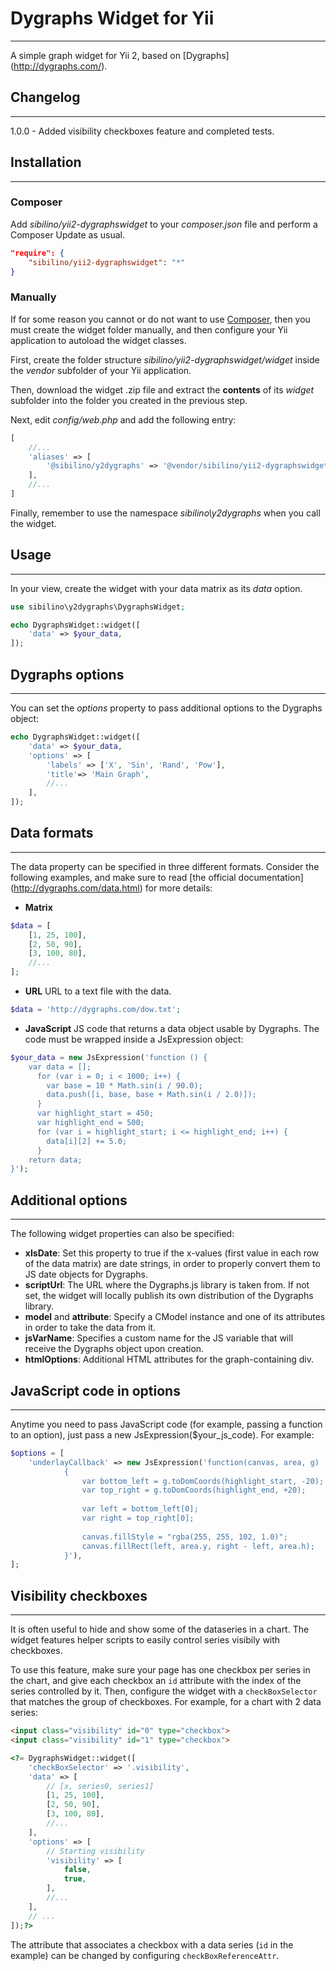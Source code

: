 # Dygraphs Widget for Yii
-------------------------
A simple graph widget for Yii 2, based on [Dygraphs] (http://dygraphs.com/).

## Changelog
------------
1.0.0 - Added visibility checkboxes feature and completed tests.

## Installation
---------------

### Composer

Add *sibilino/yii2-dygraphswidget* to your *composer.json* file and perform a Composer Update as usual.
```json
"require": {
	"sibilino/yii2-dygraphswidget": "*"
}
```

### Manually

If for some reason you cannot or do not want to use [Composer](https://getcomposer.org/ "Composer"), then you must create the widget folder manually, and then configure your Yii application to autoload the widget classes.

First, create the folder structure _sibilino/yii2-dygraphswidget/widget_ inside the _vendor_ subfolder of your Yii application.

Then, download the widget .zip file and extract the **contents** of its _widget_ subfolder into the folder you created in the previous step.

Next, edit _config/web.php_ and add the following entry:
```php
[
	//...
	'aliases' => [
		'@sibilino/y2dygraphs' => '@vendor/sibilino/yii2-dygraphswidget/widget',
	],
	//...
]
```

Finally, remember to use the namespace _sibilino\y2dygraphs_ when you call the widget.

## Usage
--------
In your view, create the widget with your data matrix as its *data* option.
```php
use sibilino\y2dygraphs\DygraphsWidget;

echo DygraphsWidget::widget([
	'data' => $your_data,
]);
```

## Dygraphs options
-------------------
You can set the *options* property to pass additional options to the Dygraphs object:
```php
echo DygraphsWidget::widget([
	'data' => $your_data,
	'options' => [
		'labels' => ['X', 'Sin', 'Rand', 'Pow'],
		'title'=> 'Main Graph',
		//...
	],
]);
```

## Data formats
---------------
The data property can be specified in three different formats. Consider the following examples, and make sure to read [the official documentation] (http://dygraphs.com/data.html) for more details:
- **Matrix**
```php
$data = [
	[1, 25, 100],
	[2, 50, 90],
	[3, 100, 80],
	//...
];
```
- **URL**
URL to a text file with the data.
```php
$data = 'http://dygraphs.com/dow.txt';
```
- **JavaScript**
JS code that returns a data object usable by Dygraphs. The code must be wrapped inside a JsExpression object:
```php
$your_data = new JsExpression('function () {
	var data = [];
      for (var i = 0; i < 1000; i++) {
        var base = 10 * Math.sin(i / 90.0);
        data.push([i, base, base + Math.sin(i / 2.0)]);
      }
      var highlight_start = 450;
      var highlight_end = 500;
      for (var i = highlight_start; i <= highlight_end; i++) {
        data[i][2] += 5.0;
      }
	return data;
}');
```

## Additional options
---------------------
The following widget properties can also be specified:
- **xIsDate**: Set this property to true if the x-values (first value in each row of the data matrix) are date strings, in order to properly convert them to JS date objects for Dygraphs.
- **scriptUrl**: The URL where the Dygraphs.js library is taken from. If not set, the widget will locally publish its own distribution of the Dygraphs library.
- **model** and **attribute**: Specify a CModel instance and one of its attributes in order to take the data from it.
- **jsVarName**: Specifies a custom name for the JS variable that will receive the Dygraphs object upon creation.
- **htmlOptions**: Additional HTML attributes for the graph-containing div.

## JavaScript code in options
-----------------------------
Anytime you need to pass JavaScript code (for example, passing a function to an option), just pass a new JsExpression($your_js_code). For example:
```php
$options = [
    'underlayCallback' => new JsExpression('function(canvas, area, g)
            {
                var bottom_left = g.toDomCoords(highlight_start, -20);
                var top_right = g.toDomCoords(highlight_end, +20);
 
                var left = bottom_left[0];
                var right = top_right[0];
 
                canvas.fillStyle = "rgba(255, 255, 102, 1.0)";
                canvas.fillRect(left, area.y, right - left, area.h);
            }'),
];
```

## Visibility checkboxes
------------------------
It is often useful to hide and show some of the dataseries in a chart. The widget features helper scripts to easily control series visibily with checkboxes.

To use this feature, make sure your page has one checkbox per series in the chart, and give each checkbox an `id` attribute with the index of the series controlled by it.
Then, configure the widget with a `checkBoxSelector` that matches the group of checkboxes. For example, for a chart with 2 data series:
```html
<input class="visibility" id="0" type="checkbox">
<input class="visibility" id="1" type="checkbox">
```
```php
<?= DygraphsWidget::widget([
	'checkBoxSelector' => '.visibility',
	'data' => [
		// [x, series0, series1]
		[1, 25, 100],
		[2, 50, 90],
		[3, 100, 80],
		//...
	],
	'options' => [
		// Starting visibility
		'visibility' => [
			false,
			true,
		],
		//...
	],
	// ...
]);?>
```

The attribute that associates a checkbox with a data series (`id` in the example) can be changed by configuring `checkBoxReferenceAttr`.
